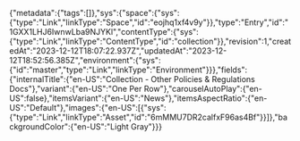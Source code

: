 {"metadata":{"tags":[]},"sys":{"space":{"sys":{"type":"Link","linkType":"Space","id":"eojhq1xf4v9y"}},"type":"Entry","id":"1GXX1LHJ6IwnwLba9NJYKl","contentType":{"sys":{"type":"Link","linkType":"ContentType","id":"collection"}},"revision":1,"createdAt":"2023-12-12T18:07:22.937Z","updatedAt":"2023-12-12T18:52:56.385Z","environment":{"sys":{"id":"master","type":"Link","linkType":"Environment"}}},"fields":{"internalTitle":{"en-US":"Collection - Other Policies & Regulations Docs"},"variant":{"en-US":"One Per Row"},"carouselAutoPlay":{"en-US":false},"itemsVariant":{"en-US":"News"},"itemsAspectRatio":{"en-US":"Default"},"images":{"en-US":[{"sys":{"type":"Link","linkType":"Asset","id":"6mMMU7DR2calfxF96as4Bf"}}]},"backgroundColor":{"en-US":"Light Gray"}}}